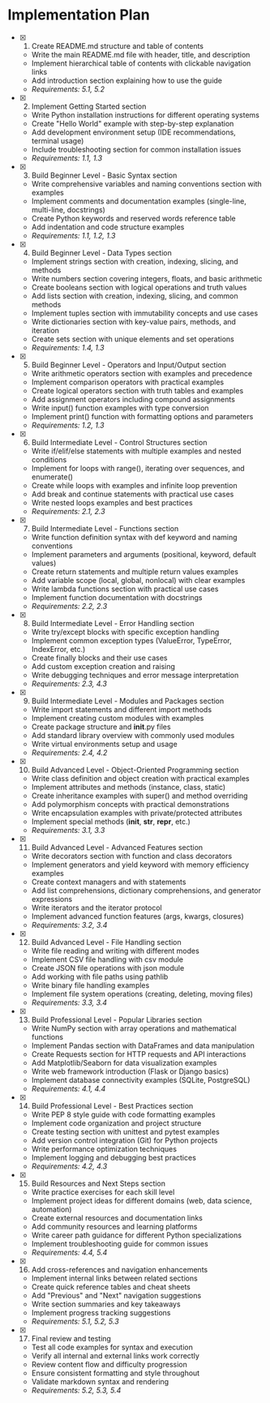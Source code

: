 # Implementation Plan

- [x] 1. Create README.md structure and table of contents

  - Write the main README.md file with header, title, and description
  - Implement hierarchical table of contents with clickable navigation links
  - Add introduction section explaining how to use the guide
  - _Requirements: 5.1, 5.2_

- [x] 2. Implement Getting Started section

  - Write Python installation instructions for different operating systems
  - Create "Hello World" example with step-by-step explanation
  - Add development environment setup (IDE recommendations, terminal usage)
  - Include troubleshooting section for common installation issues
  - _Requirements: 1.1, 1.3_

- [x] 3. Build Beginner Level - Basic Syntax section

  - Write comprehensive variables and naming conventions section with examples
  - Implement comments and documentation examples (single-line, multi-line, docstrings)
  - Create Python keywords and reserved words reference table
  - Add indentation and code structure examples
  - _Requirements: 1.1, 1.2, 1.3_

- [x] 4. Build Beginner Level - Data Types section

  - Implement strings section with creation, indexing, slicing, and methods
  - Write numbers section covering integers, floats, and basic arithmetic
  - Create booleans section with logical operations and truth values
  - Add lists section with creation, indexing, slicing, and common methods
  - Implement tuples section with immutability concepts and use cases
  - Write dictionaries section with key-value pairs, methods, and iteration
  - Create sets section with unique elements and set operations
  - _Requirements: 1.4, 1.3_

- [x] 5. Build Beginner Level - Operators and Input/Output section

  - Write arithmetic operators section with examples and precedence
  - Implement comparison operators with practical examples
  - Create logical operators section with truth tables and examples
  - Add assignment operators including compound assignments
  - Write input() function examples with type conversion
  - Implement print() function with formatting options and parameters
  - _Requirements: 1.2, 1.3_

- [x] 6. Build Intermediate Level - Control Structures section

  - Write if/elif/else statements with multiple examples and nested conditions
  - Implement for loops with range(), iterating over sequences, and enumerate()
  - Create while loops with examples and infinite loop prevention
  - Add break and continue statements with practical use cases
  - Write nested loops examples and best practices
  - _Requirements: 2.1, 2.3_

- [x] 7. Build Intermediate Level - Functions section

  - Write function definition syntax with def keyword and naming conventions
  - Implement parameters and arguments (positional, keyword, default values)
  - Create return statements and multiple return values examples
  - Add variable scope (local, global, nonlocal) with clear examples
  - Write lambda functions section with practical use cases
  - Implement function documentation with docstrings
  - _Requirements: 2.2, 2.3_

- [x] 8. Build Intermediate Level - Error Handling section

  - Write try/except blocks with specific exception handling
  - Implement common exception types (ValueError, TypeError, IndexError, etc.)
  - Create finally blocks and their use cases
  - Add custom exception creation and raising
  - Write debugging techniques and error message interpretation
  - _Requirements: 2.3, 4.3_

- [x] 9. Build Intermediate Level - Modules and Packages section

  - Write import statements and different import methods
  - Implement creating custom modules with examples
  - Create package structure and **init**.py files
  - Add standard library overview with commonly used modules
  - Write virtual environments setup and usage
  - _Requirements: 2.4, 4.2_

- [x] 10. Build Advanced Level - Object-Oriented Programming section

  - Write class definition and object creation with practical examples
  - Implement attributes and methods (instance, class, static)
  - Create inheritance examples with super() and method overriding
  - Add polymorphism concepts with practical demonstrations
  - Write encapsulation examples with private/protected attributes
  - Implement special methods (**init**, **str**, **repr**, etc.)
  - _Requirements: 3.1, 3.3_

- [x] 11. Build Advanced Level - Advanced Features section

  - Write decorators section with function and class decorators
  - Implement generators and yield keyword with memory efficiency examples
  - Create context managers and with statements
  - Add list comprehensions, dictionary comprehensions, and generator expressions
  - Write iterators and the iterator protocol
  - Implement advanced function features (args, kwargs, closures)
  - _Requirements: 3.2, 3.4_

- [x] 12. Build Advanced Level - File Handling section

  - Write file reading and writing with different modes
  - Implement CSV file handling with csv module
  - Create JSON file operations with json module
  - Add working with file paths using pathlib
  - Write binary file handling examples
  - Implement file system operations (creating, deleting, moving files)
  - _Requirements: 3.3, 3.4_

- [x] 13. Build Professional Level - Popular Libraries section

  - Write NumPy section with array operations and mathematical functions
  - Implement Pandas section with DataFrames and data manipulation
  - Create Requests section for HTTP requests and API interactions
  - Add Matplotlib/Seaborn for data visualization examples
  - Write web framework introduction (Flask or Django basics)
  - Implement database connectivity examples (SQLite, PostgreSQL)
  - _Requirements: 4.1, 4.4_

- [x] 14. Build Professional Level - Best Practices section

  - Write PEP 8 style guide with code formatting examples
  - Implement code organization and project structure
  - Create testing section with unittest and pytest examples
  - Add version control integration (Git) for Python projects
  - Write performance optimization techniques
  - Implement logging and debugging best practices
  - _Requirements: 4.2, 4.3_

- [x] 15. Build Resources and Next Steps section

  - Write practice exercises for each skill level
  - Implement project ideas for different domains (web, data science, automation)
  - Create external resources and documentation links
  - Add community resources and learning platforms
  - Write career path guidance for different Python specializations
  - Implement troubleshooting guide for common issues
  - _Requirements: 4.4, 5.4_

- [x] 16. Add cross-references and navigation enhancements

  - Implement internal links between related sections
  - Create quick reference tables and cheat sheets
  - Add "Previous" and "Next" navigation suggestions
  - Write section summaries and key takeaways
  - Implement progress tracking suggestions
  - _Requirements: 5.1, 5.2, 5.3_

- [x] 17. Final review and testing
  - Test all code examples for syntax and execution
  - Verify all internal and external links work correctly
  - Review content flow and difficulty progression
  - Ensure consistent formatting and style throughout
  - Validate markdown syntax and rendering
  - _Requirements: 5.2, 5.3, 5.4_
